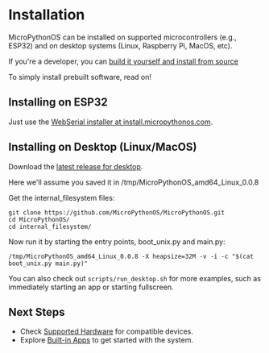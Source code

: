 # Installation

MicroPythonOS can be installed on supported microcontrollers (e.g., ESP32) and on desktop systems (Linux, Raspberry Pi, MacOS, etc).

If you're a developer, you can [build it yourself and install from source](../building/index.md)

To simply install prebuilt software, read on!

## Installing on ESP32

Just use the [WebSerial installer at install.micropythonos.com](https://install.micropythonos.com).

## Installing on Desktop (Linux/MacOS)

Download the [latest release for desktop](https://github.com/MicroPythonOS/MicroPythonOS/releases).

Here we'll assume you saved it in /tmp/MicroPythonOS_amd64_Linux_0.0.8

Get the internal_filesystem files:

```
git clone https://github.com/MicroPythonOS/MicroPythonOS.git
cd MicroPythonOS/
cd internal_filesystem/
```

Now run it by starting the entry points, boot_unix.py and main.py:

```
/tmp/MicroPythonOS_amd64_Linux_0.0.8 -X heapsize=32M -v -i -c "$(cat boot_unix.py main.py)"
```

You can also check out `scripts/run_desktop.sh` for more examples, such as immediately starting an app or starting fullscreen.

## Next Steps

- Check [Supported Hardware](supported-hardware.md) for compatible devices.
- Explore [Built-in Apps](../apps/built-in-apps.md) to get started with the system.
